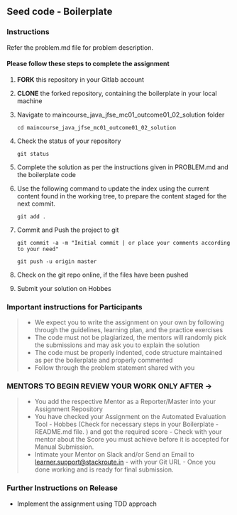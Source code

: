 ## Seed code - Boilerplate

### Instructions
Refer the problem.md file for problem description. 

#### Please follow these steps to complete the assignment

1. **FORK** this repository in your Gitlab account

2. **CLONE** the forked repository, containing the boilerplate in your local machine
     
3. Navigate to maincourse_java_jfse_mc01_outcome01_02_solution folder

    `cd maincourse_java_jfse_mc01_outcome01_02_solution`

4. Check the status of your repository
     
     `git status`

5. Complete the solution as per the instructions given in PROBLEM.md and the boilerplate code

6. Use the following command to update the index using the current content found in the working tree, to prepare the content staged for the next commit.

     `git add .`
 
7. Commit and Push the project to git

     `git commit -a -m "Initial commit | or place your comments according to your need"`

     `git push -u origin master`

8. Check on the git repo online, if the files have been pushed

9. Submit your solution on Hobbes


### Important instructions for Participants
> - We expect you to write the assignment on your own by following through the guidelines, learning plan, and the practice exercises
> - The code must not be plagiarized, the mentors will randomly pick the submissions and may ask you to explain the solution
> - The code must be properly indented, code structure maintained as per the boilerplate and properly commented
> - Follow through the problem statement shared with you

### MENTORS TO BEGIN REVIEW YOUR WORK ONLY AFTER ->
> - You add the respective Mentor as a Reporter/Master into your Assignment Repository
> - You have checked your Assignment on the Automated Evaluation Tool - Hobbes (Check for necessary steps in your Boilerplate - README.md file. ) and got the required score - Check with your mentor about the Score you must achieve before it is accepted for Manual Submission.
> - Intimate your Mentor on Slack and/or Send an Email to learner.support@stackroute.in - with your Git URL - Once you done working and is ready for final submission.

### Further Instructions on Release
- Implement the assignment using TDD approach

